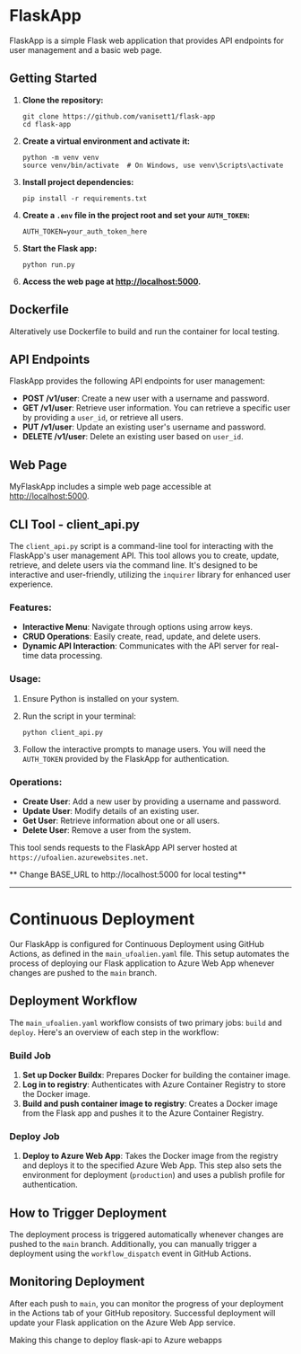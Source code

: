 

# FlaskApp

FlaskApp is a simple Flask web application that provides API endpoints for user management and a basic web page.

## Getting Started

1. **Clone the repository:**

   ```
   git clone https://github.com/vanisett1/flask-app
   cd flask-app
   ```

2. **Create a virtual environment and activate it:**

   ```
   python -m venv venv
   source venv/bin/activate  # On Windows, use venv\Scripts\activate
   ```

3. **Install project dependencies:**

   ```
   pip install -r requirements.txt
   ```

4. **Create a `.env` file in the project root and set your `AUTH_TOKEN`:**

   ```
   AUTH_TOKEN=your_auth_token_here
   ```

5. **Start the Flask app:**

   ```
   python run.py
   ```

6. **Access the web page at [http://localhost:5000](http://localhost:5000).**

## Dockerfile

Alteratively use Dockerfile to build and run the container for local testing.

## API Endpoints

FlaskApp provides the following API endpoints for user management:

- **POST /v1/user**: Create a new user with a username and password.
- **GET /v1/user**: Retrieve user information. You can retrieve a specific user by providing a `user_id`, or retrieve all users.
- **PUT /v1/user**: Update an existing user's username and password.
- **DELETE /v1/user**: Delete an existing user based on `user_id`.

## Web Page

MyFlaskApp includes a simple web page accessible at [http://localhost:5000](http://localhost:5000).


## CLI Tool - client_api.py

The `client_api.py` script is a command-line tool for interacting with the FlaskApp's user management API. This tool allows you to create, update, retrieve, and delete users via the command line. It's designed to be interactive and user-friendly, utilizing the `inquirer` library for enhanced user experience.

### Features:

- **Interactive Menu**: Navigate through options using arrow keys.
- **CRUD Operations**: Easily create, read, update, and delete users.
- **Dynamic API Interaction**: Communicates with the API server for real-time data processing.

### Usage:

1. Ensure Python is installed on your system.
2. Run the script in your terminal:

   ```
   python client_api.py
   ```

3. Follow the interactive prompts to manage users. You will need the `AUTH_TOKEN` provided by the FlaskApp for authentication.

### Operations:

- **Create User**: Add a new user by providing a username and password.
- **Update User**: Modify details of an existing user.
- **Get User**: Retrieve information about one or all users.
- **Delete User**: Remove a user from the system.

This tool sends requests to the FlaskApp API server hosted at `https://ufoalien.azurewebsites.net`.

** Change BASE_URL to http://localhost:5000 for local testing**


---

# Continuous Deployment

Our FlaskApp is configured for Continuous Deployment using GitHub Actions, as defined in the `main_ufoalien.yaml` file. This setup automates the process of deploying our Flask application to Azure Web App whenever changes are pushed to the `main` branch.

## Deployment Workflow

The `main_ufoalien.yaml` workflow consists of two primary jobs: `build` and `deploy`. Here's an overview of each step in the workflow:

### Build Job

1. **Set up Docker Buildx**: Prepares Docker for building the container image.
2. **Log in to registry**: Authenticates with Azure Container Registry to store the Docker image.
3. **Build and push container image to registry**: Creates a Docker image from the Flask app and pushes it to the Azure Container Registry.

### Deploy Job

1. **Deploy to Azure Web App**: Takes the Docker image from the registry and deploys it to the specified Azure Web App. This step also sets the environment for deployment (`production`) and uses a publish profile for authentication.


## How to Trigger Deployment

The deployment process is triggered automatically whenever changes are pushed to the `main` branch. Additionally, you can manually trigger a deployment using the `workflow_dispatch` event in GitHub Actions.

## Monitoring Deployment

After each push to `main`, you can monitor the progress of your deployment in the Actions tab of your GitHub repository. Successful deployment will update your Flask application on the Azure Web App service.

Making this change to deploy flask-api to Azure webapps